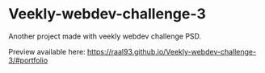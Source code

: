 # Veekly-webdev-challenge-3
Another project made with veekly webdev challenge PSD.

Preview available here:
https://raal93.github.io/Veekly-webdev-challenge-3/#portfolio
